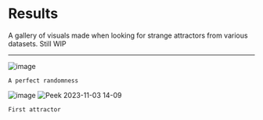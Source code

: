 # Results

A gallery of visuals made when looking for strange attractors from various datasets.
Still WIP

-----

![image](https://github.com/invpe/Attracthor/assets/106522950/3ea6607d-5b0c-408b-b23a-033d0a9d1869)

`A perfect randomness` 

![image](https://github.com/invpe/Attracthor/assets/106522950/63d5c416-c31b-49ed-9fd1-7ad87c5fa05b)
![Peek 2023-11-03 14-09](https://github.com/invpe/Attracthor/assets/106522950/27d23bb5-d45a-4956-8b04-5e8b3fba16f2)

`First attractor`



